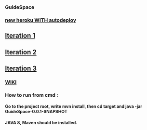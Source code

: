 ### GuideSpace

### [new heroku WITH autodeploy](https://guidespace.herokuapp.com/)

## [Iteration 1](https://github.com/VladAlenitsev/GuideSpace/wiki/Iteration-1)

## [Iteration 2](https://github.com/VladAlenitsev/GuideSpace/wiki/Iteration-2)

## [Iteration 3](https://github.com/VladAlenitsev/GuideSpace/wiki/Iteration-3)

### [WIKI](https://github.com/VladAlenitsev/GuideSpace/wiki)


### How to run from cmd : 
#### Go to the project root, write mvn install, then cd target and java -jar GuideSpace-0.0.1-SNAPSHOT
#### JAVA 8, Maven should be installed.
